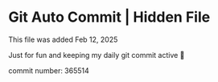 # Git Auto Commit | Hidden File

This file was added Feb 12, 2025

Just for fun and keeping my daily git commit active 🤪

commit number: 365514
